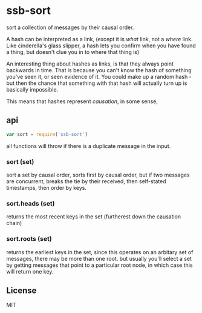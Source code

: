 # ssb-sort

sort a collection of messages by their causal order.

A hash can be interpreted as a link,
(except it is _what_ link, not a _where_ link.
Like cinderella's glass slipper, a hash lets you confirm
when you have found a thing, but doesn't clue you in to
where that thing is)

An interesting thing about hashes as links, is that they
always point backwards in time. That is because you can't
know the hash of something you've seen it, or seen evidence of it.
You could make up a random hash - but then the chance that
something with that hash will actually turn up is basically impossible.

This means that hashes represent _causation_, in some sense,

## api

``` js
var sort = require('ssb-sort')
```

all functions will throw if there is a duplicate message in the input.

### sort (set)

sort a set by causal order, sorts first by causal order,
but if two messages are concurrent, breaks the tie by their
received, then self-stated timestamps, then order by keys.

### sort.heads (set)

returns the most recent keys in the set (furtherest down the
causation chain)

### sort.roots (set)

returns the earliest keys in the set, since this operates
on an arbitary set of messages, there may be more than one root.
but usually you'll select a set by getting messages that point
to a particular root node, in which case this will return one key.

## License

MIT

